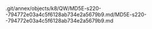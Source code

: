 .git/annex/objects/k8/QW/MD5E-s220--794772e03a4c5f6128ab734e2a5679b9.md/MD5E-s220--794772e03a4c5f6128ab734e2a5679b9.md